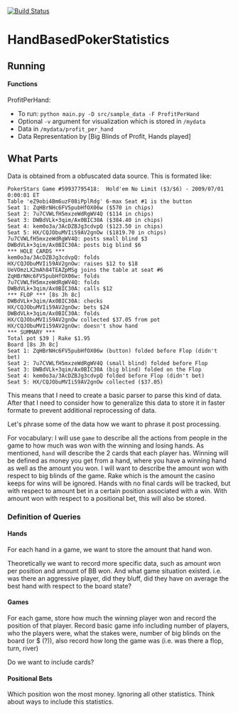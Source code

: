 [![Build Status](https://travis-ci.org/a-zuckut/HandBasedPokerStatistics.svg?branch=master)](https://travis-ci.org/a-zuckut/HandBasedPokerStatistics)

# HandBasedPokerStatistics

## Running

#### Functions
ProfitPerHand:

 - To run: ``` python main.py -D src/sample_data -F ProfitPerHand ```
 - Optional ``` -v ``` argument for visualization which is stored in ``` /mydata ```
 - Data in ``` /mydata/profit_per_hand ```
 - Data Representation by [Big Blinds of Profit, Hands played]



## What Parts

Data is obtained from a obfuscated data source. This is formated like:

```
PokerStars Game #59937795418:  Hold'em No Limit ($3/$6) - 2009/07/01 0:00:01 ET
Table 'eZ9obi4Bm6uzF08iPplRdg' 6-max Seat #1 is the button
Seat 1: ZqHBrNHc6FV5pubHfOX06w ($570 in chips)
Seat 2: 7u7CVWLfH5mxzeWdRgWV4Q ($114 in chips)
Seat 3: DWBdVLk+3qim/Ax0BIC30A ($384.40 in chips)
Seat 4: kem0o3a/3AcDZBJg3cdvpQ ($123.50 in chips)
Seat 5: HX/CQJObuMVIi59AV2gnOw ($1819.70 in chips)
7u7CVWLfH5mxzeWdRgWV4Q: posts small blind $3
DWBdVLk+3qim/Ax0BIC30A: posts big blind $6
*** HOLE CARDS ***
kem0o3a/3AcDZBJg3cdvpQ: folds
HX/CQJObuMVIi59AV2gnOw: raises $12 to $18
UeVOmzLX2mAh84TEAZpMSg joins the table at seat #6
ZqHBrNHc6FV5pubHfOX06w: folds
7u7CVWLfH5mxzeWdRgWV4Q: folds
DWBdVLk+3qim/Ax0BIC30A: calls $12
*** FLOP *** [8s Jh 8c]
DWBdVLk+3qim/Ax0BIC30A: checks
HX/CQJObuMVIi59AV2gnOw: bets $24
DWBdVLk+3qim/Ax0BIC30A: folds
HX/CQJObuMVIi59AV2gnOw collected $37.05 from pot
HX/CQJObuMVIi59AV2gnOw: doesn't show hand
*** SUMMARY ***
Total pot $39 | Rake $1.95
Board [8s Jh 8c]
Seat 1: ZqHBrNHc6FV5pubHfOX06w (button) folded before Flop (didn't bet)
Seat 2: 7u7CVWLfH5mxzeWdRgWV4Q (small blind) folded before Flop
Seat 3: DWBdVLk+3qim/Ax0BIC30A (big blind) folded on the Flop
Seat 4: kem0o3a/3AcDZBJg3cdvpQ folded before Flop (didn't bet)
Seat 5: HX/CQJObuMVIi59AV2gnOw collected ($37.05)
```

This means that I need to create a basic parser to parse this kind of data. After that I need to consider how to generalize this data to store it in faster formate to prevent additional reprocessing of data.

Let's phrase some of the data how we want to phrase it post processing. 

For vocabulary:
I will use ```game``` to describe all the actions from people in the game to how much was won with the winning and losing hands.
As mentioned, ```hand``` will describe the 2 cards that each player has. 
Winning will be defined as money you get from a hand, where you have a winning hand as well as the amount you won.
I will want to describe the amount won with respect to big blinds of the game. 
Rake which is the amount the casino keeps for wins will be ignored. 
Hands with no final cards will be tracked, but with respect to amount bet in a certain position associated with a win. 
With amount won with respect to a positional bet, this will also be stored.

### Definition of Queries

#### Hands

For each hand in a game, we want to store the amount that hand won.

Theoretically we want to record more specific data, such as amount won per position and amount of BB won. And what game situation existed. i.e. was there an aggressive player, did they bluff, did they have on average the best hand with respect to the board state?

#### Games

For each game, store how much the winning player won and record the position of that player. Record basic game info including number of players, who the players were, what the stakes were, number of big blinds on the board (or $ (?)), also record how long the game was (i.e. was there a flop, turn, river)

Do we want to include cards?

#### Positional Bets

Which position won the most money. Ignoring all other statistics. Think about ways to include this statistics.



